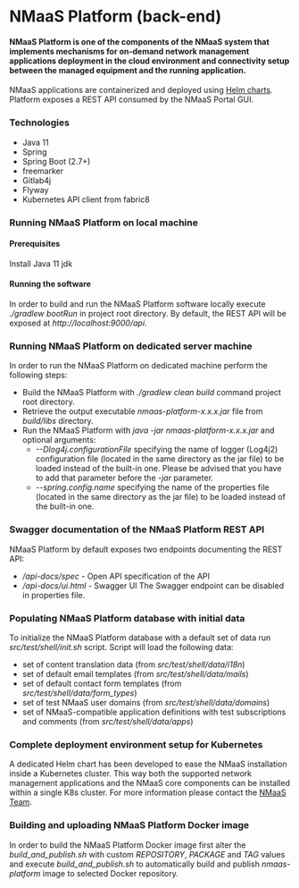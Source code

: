 # NMaaS Platform (back-end)

#### NMaaS Platform is one of the components of the NMaaS system that implements mechanisms for on-demand network management applications deployment in the cloud environment and connectivity setup between the managed equipment and the running application.

NMaaS applications are containerized and deployed using [Helm charts](https://helm.sh/).
Platform exposes a REST API consumed by the NMaaS Portal GUI.

### Technologies

 * Java 11
 * Spring
 * Spring Boot (2.7+)
 * freemarker
 * Gitlab4j
 * Flyway
 * Kubernetes API client from fabric8

### Running NMaaS Platform on local machine

#### Prerequisites
Install Java 11 jdk

#### Running the software
In order to build and run the NMaaS Platform software locally execute *./gradlew bootRun* in project root directory.
By default, the REST API will be exposed at *http://localhost:9000/api*.


### Running NMaaS Platform on dedicated server machine

In order to run the NMaaS Platform on dedicated machine perform the following steps:
  + Build the NMaaS Platform with *./gradlew clean build* command project root directory.
  + Retrieve the output executable *nmaas-platform-x.x.x.jar* file from *build/libs* directory.
  + Run the NMaaS Platform with *java -jar nmaas-platform-x.x.x.jar* and optional arguments:
    + *--Dlog4j.configurationFile* specifying the name of logger (Log4j2) configuration file (located in the same directory as the jar file) to be loaded instead of the built-in one. Please be advised that you have to add that parameter before the *-jar* parameter.
    + *--spring.config.name* specifying the name of the properties file (located in the same directory as the jar file) to be loaded instead of the built-in one.

### Swagger documentation of the NMaaS Platform REST API

NMaaS Platform by default exposes two endpoints documenting the REST API:
  + */api-docs/spec* - Open API specification of the API
  + */api-docs/ui.html* - Swagger UI
The Swagger endpoint can be disabled in properties file.


### Populating NMaaS Platform database with initial data

To initialize the NMaaS Platform database with a default set of data run *src/test/shell/init.sh* script.
Script will load the following data:
  + set of content translation data (from *src/test/shell/data/i18n*)
  + set of default email templates (from *src/test/shell/data/mails*)
  + set of default contact form templates (from *src/test/shell/data/form_types*)
  + set of test NMaaS user domains (from *src/test/shell/data/domains*)
  + set of NMaaS-compatible application definitions with test subscriptions and comments (from *src/test/shell/data/apps*)


### Complete deployment environment setup for Kubernetes

A dedicated Helm chart has been developed to ease the NMaaS installation inside a Kubernetes cluster.
This way both the supported network management applications and the NMaaS core components can be installed within a single K8s cluster.
For more information please contact the [NMaaS Team](mailto:nmaas-team@lists.geant.org).


### Building and uploading NMaaS Platform Docker image

In order to build the NMaaS Platform Docker image first alter the *build_and_publish.sh* with custom *REPOSITORY*, *PACKAGE* and *TAG* values and execute *build_and_publish.sh* to automatically build and publish *nmaas-platform* image to selected Docker repository.
